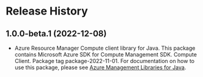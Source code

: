 # Release History

## 1.0.0-beta.1 (2022-12-08)

- Azure Resource Manager Compute client library for Java. This package contains Microsoft Azure SDK for Compute Management SDK. Compute Client. Package tag package-2022-11-01. For documentation on how to use this package, please see [Azure Management Libraries for Java](https://aka.ms/azsdk/java/mgmt).
